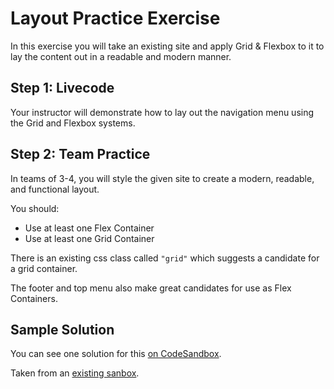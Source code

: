 # Layout Practice Exercise

In this exercise you will take an existing site and apply Grid & Flexbox to it to lay the content out in a readable and modern manner.

## Step 1:  Livecode

Your instructor will demonstrate how to lay out the navigation menu using the Grid and Flexbox systems.

## Step 2:  Team Practice

In teams of 3-4, you will style the given site to create a modern, readable, and functional layout.

You should:

- Use at least one Flex Container
- Use at least one Grid Container

There is an existing css class called `"grid"` which suggests a candidate for a grid container.

The footer and top menu also make great candidates for use as Flex Containers.

## Sample Solution

You can see one solution for this [on CodeSandbox](https://tmgwz.csb.app/).


Taken from an [existing sanbox](https://codesandbox.io/s/30n3xw24mq).

